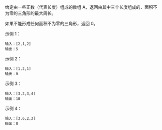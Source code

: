 给定由一些正数（代表长度）组成的数组 A，返回由其中三个长度组成的、面积不为零的三角形的最大周长。

如果不能形成任何面积不为零的三角形，返回 0。

示例 1：
```
输入：[2,1,2]
输出：5
```
示例 2：
```
输入：[1,2,1]
输出：0
```
示例 3：
```
输入：[3,2,3,4]
输出：10
```
示例 4：
```
输入：[3,6,2,3]
输出：8
```